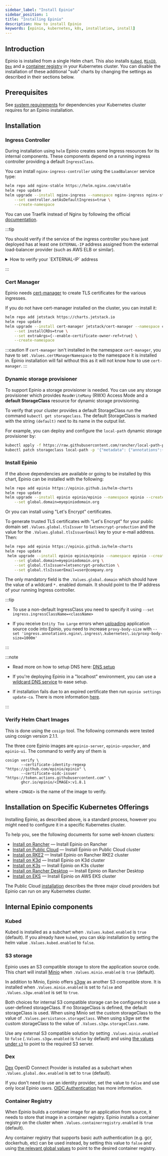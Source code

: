 ```yaml
---
sidebar_label: "Install Epinio"
sidebar_position: 1
title: "Installing Epinio"
description: How to install Epinio
keywords: [epinio, kubernetes, k8s, installation, install]
---
```


## Introduction

Epinio is installed from a single Helm chart.
This also installs [`Kubed`](#kubed), [`MinIO`](#s3-storage), [`Dex`](#dex) and a [container registry](#container-registry) in your Kubernetes cluster.
You can disable the installation of these additional "sub" charts by changing the settings as described in their sections below.

## Prerequisites

See [system requirements](../references/system_requirements/global.md) for dependencies your Kubernetes cluster requires for an Epinio installation.

## Installation

### Ingress Controller

During installation using `helm` Epinio creates some Ingress resources for its internal components.
These components depend on a running ingress controller providing a default `IngressClass`.

You can install `nginx-ingress-controller` using the `LoadBalancer` service type:

```bash
helm repo add nginx-stable https://helm.nginx.com/stable
helm repo update
helm upgrade --install nginx-ingress --namespace nginx-ingress nginx-stable/nginx-ingress \
    --set controller.setAsDefaultIngress=true \
    --create-namespace
```

You can use Traefik instead of Nginx by following the official [documentation](https://doc.traefik.io/traefik/getting-started/install-traefik/#use-the-helm-chart).


:::tip

You should verify if the service of the ingress controller you have just deployed has at least one `EXTERNAL-IP` address assigned from the external load-balancer provider (such as AWS ELB or similar).

<details>

<summary>How to verify your `EXTERNAL-IP` address</summary>


```bash
kubectl get svc nginx-ingress-controller --namespace nginx-ingress
> NAME                       TYPE           CLUSTER-IP      EXTERNAL-IP
> nginx-ingress-controller   LoadBalancer   10.43.223.228   <pending>
```

If you have the `<pending>` value in the `EXTERNAL-IP` column you can try one of the following steps:

- Enable the relevant cloud provider resources for your cluster
- Install the [MetalLB](https://metallb.universe.tf) load balancer into your cluster
- Append `--set "controller.service.externalIPs={<node1-ip>,<node2-ip>}"` to the `helm upgrade --install` command above, or perform `kubectl edit service nginx-ingress-controller -n nginx-ingress` and add:
  ```yaml
  spec:
    externalIPs:
    - <node1-ip>
    - <node2-ip>
  ```

There is more about this in the [NGINX documentation](https://kubernetes.github.io/ingress-nginx/deploy/baremetal).

</details>

:::

### Cert Manager

Epinio needs [cert-manager](https://cert-manager.io/) to create TLS
certificates for the various ingresses.

If you do not have cert-manager installed on the cluster, you can install it:

```bash
helm repo add jetstack https://charts.jetstack.io
helm repo update
helm upgrade --install cert-manager jetstack/cert-manager --namespace cert-manager  \
    --set installCRDs=true \
    --set extraArgs={--enable-certificate-owner-ref=true} \
    --create-namespace
```

:::caution
If `cert-manager` isn't installed in the namespace `cert-manager`,
you have to set `.Values.certManagerNamespace` to the namespace it is installed in.
Epinio installation will fail without this as it will not know how to use `cert-manager`.
:::

### Dynamic storage provisioner

To support Epinio a storage provisioner is needed.
You can use any storage provisioner which provides `ReadWriteMany` (RWX) Access Mode and a **default StorageClass** resource for dynamic storage provisioning.

To verify that your cluster provides a default StorageClass run the command `kubectl get storageclass`. The default StorageClass is marked with the string `(default)` next to its name in the output list.

For example, you can deploy and configure the `local-path` dynamic storage provisioner by:
```bash
kubectl apply -f https://raw.githubusercontent.com/rancher/local-path-provisioner/master/deploy/local-path-storage.yaml
kubectl patch storageclass local-path -p '{"metadata": {"annotations":{"storageclass.kubernetes.io/is-default-class":"true"}}}'
```

### Install Epinio

If the above dependencies are available or going to be installed by this chart,
Epinio can be installed with the following:

```bash
helm repo add epinio https://epinio.github.io/helm-charts
helm repo update
helm upgrade --install epinio epinio/epinio --namespace epinio --create-namespace \
    --set global.domain=myepiniodomain.org
```
Or you can install using "Let's Encrypt" certificates.

To generate trusted TLS certificates with "Let's Encrypt" for your public domain set `.Values.global.tlsIssuer` to `letsencrypt-production` and the value for the `.Values.global.tlsIssuerEmail` key to your e-mail address. Then:

```bash
helm repo add epinio https://epinio.github.io/helm-charts
helm repo update
 helm upgrade --install epinio epinio/epinio --namespace epinio --create-namespace \
    --set global.domain=myepiniodomain.org \
    --set global.tlsIssuer=letsencrypt-production \
    --set global.tlsIssuerEmail=user@company.org
```

The only mandatory field is the `.Values.global.domain` which should have the value of a wildcard `*.` enabled domain.
It should point to the IP address of your running Ingress controller.

:::tip

- To use a non-default IngressClass you need to specify it using `--set ingress.ingressClassName=<className>`

- If you receive `Entity Too Large` errors when [uploading](https://github.com/kubernetes/ingress-nginx/blob/main/docs/user-guide/nginx-configuration/annotations.md#custom-max-body-size) application source code into Epinio, you need to increase `proxy-body-size` with `--set 'ingress.annotations.nginx\.ingress\.kubernetes\.io/proxy-body-size=1000m'`

:::

:::note

- Read more on how to setup DNS here: [DNS setup](./dns_setup.md)

- If you're deploying Epinio in a "localhost" environment, you can use a [wildcard DNS service](./wildcardDNS_setup.md) to ease setup.

- If installation fails due to an expired certificate then run `epinio settings update-ca`.  There is more information [here](https://docs.epinio.io/references/commands/cli/settings/epinio_settings_update-ca#epinio-settings-update-ca).

:::

### Verify Helm Chart Images

This is done using the `cosign` tool.
The following commands were tested using cosign version 2.1.1.

The three core Epinio images are `epinio-server`, `epinio-unpacker`, and `epinio-ui`.
The command to verify any of them is

```
cosign verify \
       --certificate-identity-regexp "https://github.com/epinio/epinio" \
       --certificate-oidc-issuer "https://token.actions.githubusercontent.com" \
       ghcr.io/epinio/<IMAGE>:v1.8.1
```

where `<IMAGE>` is the name of the image to verify.

## Installation on Specific Kubernetes Offerings

Installing Epinio, as described above, is a standard process, however you might need to configure it in a specific Kubernetes cluster.

To help you, see the following documents for some well-known clusters:

- [Install on Rancher](other_inst_scenarios/install_epinio_on_rancher.md) — Install Epinio on Rancher
- [Install on Public Cloud](other_inst_scenarios/install_epinio_on_public_cloud.md) — Install Epinio on Public Cloud cluster
- [Install on RKE2](other_inst_scenarios/install_epinio_on_rke.md) — Install Epinio on Rancher RKE2 cluster
- [Install on K3d](other_inst_scenarios/install_epinio_on_k3d.md) — Install Epinio on K3d cluster
- [Install on K3s](other_inst_scenarios/install_epinio_on_k3s.md) — Install Epinio on K3s cluster
- [Install on Rancher Desktop](other_inst_scenarios/install_epinio_on_rancher_desktop.md) — Install Epinio on Rancher Desktop
- [Install on EKS](other_inst_scenarios/install_epinio_on_eks.md) — Install Epinio on AWS EKS cluster

The Public Cloud [installation](other_inst_scenarios/install_epinio_on_public_cloud.md) describes the three major cloud providers but Epinio can run on any Kubernetes cluster.

## Internal Epinio components

### Kubed

Kubed is installed as a subchart when `.Values.kubed.enabled` is `true` (default).
If you already have `kubed`, you can skip installation by setting
the helm value `.Values.kubed.enabled` to `false`.

### S3 storage

Epinio uses an S3 compatible storage to store the application source code.
This chart will install [Minio](https://min.io/) when `.Values.minio.enabled` is
`true` (default).

In addition to Minio, Epinio offers [s3gw](https://s3gw.io/) as another S3 compatible store.
It is installed when `.Values.minio.enabled` is set to `false` and `.Values.s3gw.enabled` is set to `true`.

Both choices for internal S3 compatible storage can be configured to use a user-defined storageClass.
If no StorageClass is defined, the default storageClass is used.
When using Minio set the custom storageClass to the value of `.Values.persistance.storageClass`.
When using s3gw set the custom storageClass to the value of `.Values.s3gw.storageClass.name`.

Use any external S3 compatible solution by setting `.Values.minio.enabled` to `false` (`.Values.s3gw.enabled` is `false` by default) and using [the values under `s3`](https://github.com/epinio/helm-charts/blob/b389a4875af9f03b484a911c49a14f834ba04b64/chart/epinio/values.yaml#L44) to point to the required S3 server.

### Dex

[Dex](https://dexidp.io) OpenID Connect Provider is installed as a subchart when `.Values.global.dex.enabled` is set to `true` (default).

If you don't need to use an identity provider, set the value to `false` and use only local Epinio users. [OIDC Authentication](../references/authentication_oidc.md) has more information.

### Container Registry

When Epinio builds a container image for an application from source, it needs
to store that image in a container registry. Epinio installs a container registry
on the cluster when `.Values.containerregistry.enabled` is `true` (default).

Any container registry that supports basic auth authentication (e.g. gcr, dockerhub, etc) can be used
instead, by setting this value to `false` and using
[the relevant global values](https://github.com/epinio/helm-charts/blob/b389a4875af9f03b484a911c49a14f834ba04b64/chart/epinio/values.yaml#L107-L111)
to point to the desired container registry.
